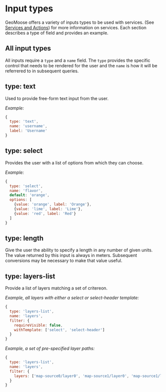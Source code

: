 # Input types

GeoMoose offers a variety of inputs types to be used with services.
(See [Services and Actions](actions-and-services.md)) for more information
on services.  Each section describes a type of field and provides an example.

## All input types

All inputs require a `type` and a `name` field. The `type` provides the specific
control that needs to be rendered for the user and the `name` is how it will be
referrered to in subsequent queries.

## type: text
Used to provide free-form text input from the user.

*Example:*

```javascript
{
  type: 'text',
  name: 'username',
  label: 'Username'
}
```
  
## type: select

Provides the user with a list of options from which they can choose.

*Example:*

```javascript
{
  type: 'select',
  name: 'flavor',
  default: 'orange',
  options: [
    {value: 'orange', label: 'Orange'},
    {value: 'lime', label: 'Lime'},
    {value: 'red', label: 'Red'}
  ]
}

```

## type: length

Give the user the ability to specify a length in any number of given units. The value
returned by this input is always in meters. Subsequent conversions may be necessary to
make that value useful.

## type: layers-list

Provide a list of layers matching a set of critereon.

*Example, all layers with either a select or select-header template:*

```javascript
{
  type: 'layers-list',
  name: 'layers',
  filter: {
    requireVisible: false,
    withTemplate: ['select', 'select-header']
  }
}
```

*Example, a set of pre-specified layer paths:*

```javascript
{
  type: 'layers-list',
  name: 'layers',
  filter: {
    layers: ['map-source0/layer0', 'map-source1/layer0', 'map-source1/layer1']
  }
}
```
   
